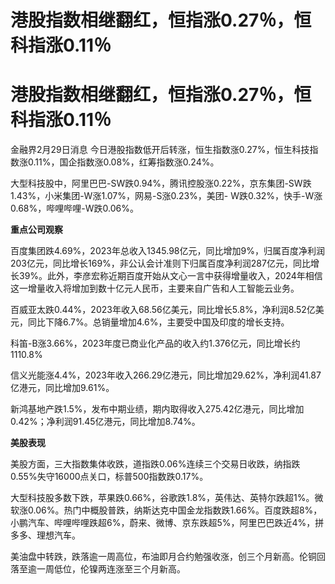 # 港股指数相继翻红，恒指涨0.27％，恒科指涨0.11％

# 港股指数相继翻红，恒指涨0.27％，恒科指涨0.11％

金融界2月29日消息 今日港股指数低开后转涨，恒生指数涨0.27%，恒生科技指数涨0.11%，国企指数涨0.08%，红筹指数涨0.24%。

大型科技股中，阿里巴巴-SW跌0.94%，腾讯控股涨0.22%，京东集团-SW跌1.43%，小米集团-W涨1.07%，网易-S涨0.23%，美团-
W跌0.32%，快手-W涨0.68%，哔哩哔哩-W跌0.06%。

**重点公司观察**

百度集团跌4.69%，2023年总收入1345.98亿元，同比增加9%，归属百度净利润203亿元，同比增长169%，非公认会计准则下归属百度净利润287亿元，同比增长39%。此外，李彦宏称近期百度开始从文心一言中获得增量收入，2024年相信这一增量收入将增加到数十亿元人民币，主要来自广告和人工智能云业务。

百威亚太跌0.44%，2023年收入68.56亿美元，同比增长5.8%，净利润8.52亿美元，同比下降6.7%。总销量增加4.6%，主要受中国及印度的增长支持。

科笛-B涨3.66%，2023年度已商业化产品的收入约1.376亿元，同比增长约1110.8%

信义光能涨4.4%，2023年收入266.29亿港元，同比增加29.62%，净利润41.87亿港元，同比增加9.61%。

新鸿基地产跌1.5%，发布中期业绩，期内取得收入275.42亿港元，同比增加0.42%；净利润91.45亿港元，同比增加8.74%。

**美股表现**

美股方面，三大指数集体收跌，道指跌0.06%连续三个交易日收跌，纳指跌0.55%失守16000点关口，标普500指数跌0.17%。

大型科技股多数下跌，苹果跌0.66%，谷歌跌1.8%，英伟达、英特尔跌超1%。微软涨0.06%。热门中概股普跌，纳斯达克中国金龙指数跌1.66%。百度跌超8%，小鹏汽车、哔哩哔哩跌超6%，蔚来、微博、京东跌超5%，阿里巴巴跌近4%，拼多多、理想汽车。

美油盘中转跌，跌落逾一周高位，布油即月合约勉强收涨，创三个月新高。伦铜回落至逾一周低位，伦镍两连涨至三个月新高。

